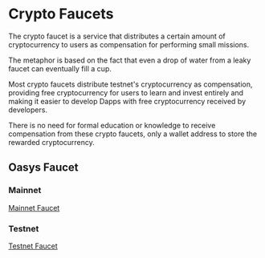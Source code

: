 ---
---

# Crypto Faucets

The crypto faucet is a service that distributes a certain amount of cryptocurrency to users as compensation for performing small missions.

The metaphor is based on the fact that even a drop of water from a leaky faucet can eventually fill a cup. 

Most crypto faucets distribute testnet's cryptocurrency as compensation, providing free cryptocurrency for users to learn and invest entirely and making it easier to develop Dapps with free cryptocurrency received by developers.

There is no need for formal education or knowledge to receive compensation from these crypto faucets, only a wallet address to store the rewarded cryptocurrency.


## Oasys Faucet

### Mainnet

[Mainnet Faucet](https://faucet.oasys.games) 

### Testnet

[Testnet Faucet](https://faucet.testnet.oasys.games) 


